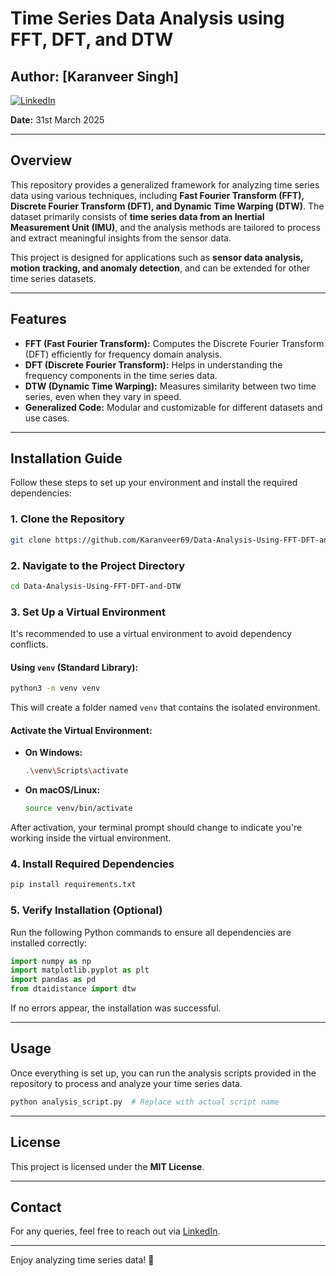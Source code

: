 # Time Series Data Analysis using FFT, DFT, and DTW

## Author: [Karanveer Singh]
[![LinkedIn](https://img.shields.io/badge/LinkedIn-Karanveer%20Singh-blue)](https://www.linkedin.com/in/karanveer-singh-98b381339/)

**Date:** 31st March 2025

---

## Overview
This repository provides a generalized framework for analyzing time series data using various techniques, including **Fast Fourier Transform (FFT), Discrete Fourier Transform (DFT), and Dynamic Time Warping (DTW)**. The dataset primarily consists of **time series data from an Inertial Measurement Unit (IMU)**, and the analysis methods are tailored to process and extract meaningful insights from the sensor data.

This project is designed for applications such as **sensor data analysis, motion tracking, and anomaly detection**, and can be extended for other time series datasets.

---

## Features

- **FFT (Fast Fourier Transform):** Computes the Discrete Fourier Transform (DFT) efficiently for frequency domain analysis.
- **DFT (Discrete Fourier Transform):** Helps in understanding the frequency components in the time series data.
- **DTW (Dynamic Time Warping):** Measures similarity between two time series, even when they vary in speed.
- **Generalized Code:** Modular and customizable for different datasets and use cases.

---

## Installation Guide

Follow these steps to set up your environment and install the required dependencies:

### 1. Clone the Repository
```sh
git clone https://github.com/Karanveer69/Data-Analysis-Using-FFT-DFT-and-DTW.git
```

### 2. Navigate to the Project Directory
```sh
cd Data-Analysis-Using-FFT-DFT-and-DTW
```

### 3. Set Up a Virtual Environment
It's recommended to use a virtual environment to avoid dependency conflicts.

#### Using `venv` (Standard Library):
```sh
python3 -m venv venv
```
This will create a folder named `venv` that contains the isolated environment.

#### Activate the Virtual Environment:
- **On Windows:**
  ```sh
  .\venv\Scripts\activate
  ```
- **On macOS/Linux:**
  ```sh
  source venv/bin/activate
  ```
After activation, your terminal prompt should change to indicate you're working inside the virtual environment.

### 4. Install Required Dependencies
```sh
pip install requirements.txt
```

### 5. Verify Installation (Optional)
Run the following Python commands to ensure all dependencies are installed correctly:
```python
import numpy as np
import matplotlib.pyplot as plt
import pandas as pd
from dtaidistance import dtw
```
If no errors appear, the installation was successful.

---

## Usage

Once everything is set up, you can run the analysis scripts provided in the repository to process and analyze your time series data.

```sh
python analysis_script.py  # Replace with actual script name
```

---

## License
This project is licensed under the **MIT License**.

---

## Contact
For any queries, feel free to reach out via [LinkedIn](https://www.linkedin.com/in/karanveer-singh-98b381339/).

---

Enjoy analyzing time series data! 🚀

